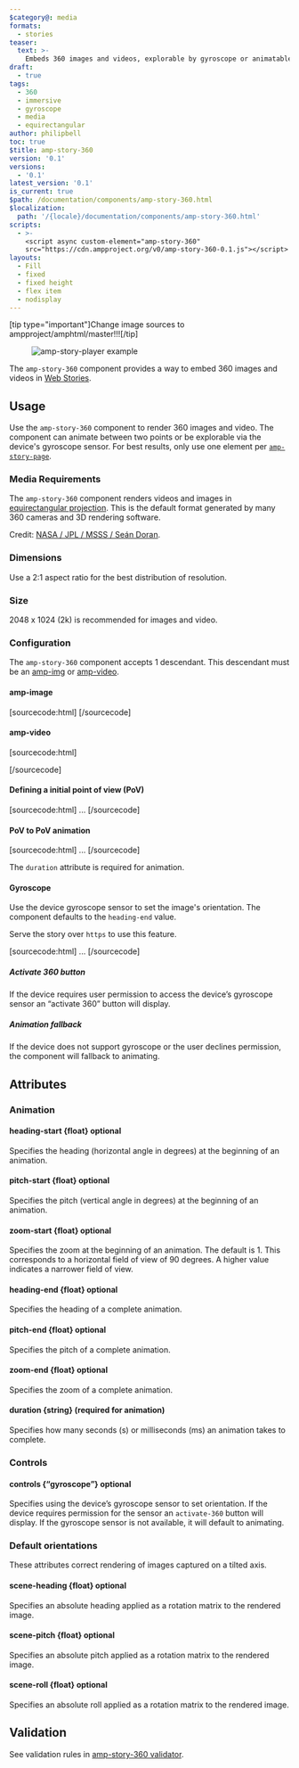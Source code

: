 ```yaml
---
$category@: media
formats:
  - stories
teaser:
  text: >-
    Embeds 360 images and videos, explorable by gyroscope or animatable between points.
draft:
  - true
tags:
  - 360
  - immersive
  - gyroscope
  - media
  - equirectangular
author: philipbell
toc: true
$title: amp-story-360
version: '0.1'
versions:
  - '0.1'
latest_version: '0.1'
is_current: true
$path: /documentation/components/amp-story-360.html
$localization:
  path: '/{locale}/documentation/components/amp-story-360.html'
scripts:
  - >-
    <script async custom-element="amp-story-360"
    src="https://cdn.ampproject.org/v0/amp-story-360-0.1.js"></script>
layouts:
  - Fill
  - fixed
  - fixed height
  - flex item
  - nodisplay
---
```


<!---
Copyright 2020 The AMP HTML Authors. All Rights Reserved.

Licensed under the Apache License, Version 2.0 (the "License");
you may not use this file except in compliance with the License.
You may obtain a copy of the License at

http://www.apache.org/licenses/LICENSE-2.0

Unless required by applicable law or agreed to in writing, software
distributed under the License is distributed on an "AS-IS" BASIS,
WITHOUT WARRANTIES OR CONDITIONS OF ANY KIND, either express or implied.
See the License for the specific language governing permissions and
limitations under the License.
-->

[tip type="important"]Change image sources to ampproject/amphtml/master!!![/tip]

<figure class="centered-fig">
  <amp-anim alt="amp-story-player example" width="300" height="533" layout="fixed" src="https://raw.githubusercontent.com/processprocess/amphtml/360-docs/extensions/amp-story-360/img/amp-story-360.gif">
    <noscript>
    <img alt="amp-story-player example" src="https://raw.githubusercontent.com/processprocess/amphtml/360-docs/extensions/amp-story-360/img/amp-story-360.gif" />
  </noscript>
  </amp-anim>
</figure>

The `amp-story-360` component provides a way to embed 360 images and videos in [Web Stories](https://amp.dev/documentation/guides-and-tutorials/start/create_successful_stories/?format=stories).

## Usage

Use the `amp-story-360` component to render 360 images and video. The component can animate between two points or be explorable via the device's gyroscope sensor. For best results, only use one element per [`amp-story-page`](https://amp.dev/documentation/components/amp-story-page/?format=stories).

### Media Requirements

The `amp-story-360` component renders videos and images in [equirectangular projection](https://en.wikipedia.org/wiki/Equirectangular_projection).
This is the default format generated by many 360 cameras and 3D rendering software.

<amp-img src="https://raw.githubusercontent.com/processprocess/amphtml/360-docs/extensions/amp-story-360/img/SeanDoran-Quela-sol1462-edited_ver2-sm_600-300.jpg" layout="intrinsic" width="400" height="230">

Credit: [NASA / JPL / MSSS / Seán Doran](https://informal.jpl.nasa.gov/museum/360-video).

### Dimensions

Use a 2:1 aspect ratio for the best distribution of resolution.

### Size

2048 x 1024 (2k) is recommended for images and video.

### Configuration

The `amp-story-360` component accepts 1 descendant. This descendant must be an [amp-img](https://amp.dev/documentation/components/amp-img/?format=stories) or [amp-video](https://amp.dev/documentation/components/amp-video/?format=stories).

#### amp-image

[sourcecode:html]
<amp-story-360 layout="fill">
<amp-image layout="fill" src="assets/image360.jpg"></amp-image>
</amp-story-360>
[/sourcecode]

#### amp-video

[sourcecode:html]
<amp-story-360 layout="fill">
<amp-video layout="fill" poster="assets/poster.jpg" autoplay loop>

<source src="assets/video360.mp4" type="video/mp4" />
</amp-video>
</amp-story-360>
[/sourcecode]

#### Defining a initial point of view (PoV)

[sourcecode:html]
<amp-story-360 
   layout="fill"
   heading-start="95" pitch-start="-10">
...
</amp-story-360>
[/sourcecode]

#### PoV to PoV animation

[sourcecode:html]
<amp-story-360 
   layout="fill"
   heading-start="95" pitch-start="-10"
   heading-end="-45" pitch-end="-20"
   duration="3s">
...
</amp-story-360>
[/sourcecode]

The `duration` attribute is required for animation.

#### Gyroscope

Use the device gyroscope sensor to set the image's orientation. The component defaults to the `heading-end` value.

Serve the story over `https` to use this feature.

[sourcecode:html]
<amp-story-360 
   layout="fill"
   controls="gyroscope"
   heading-start="95" pitch-start="-10"
   heading-end="-45" pitch-end="-20"
   duration="3s">
...
</amp-story-360>
[/sourcecode]

##### Activate 360 button

If the device requires user permission to access the device’s gyroscope sensor an “activate 360” button will display.

<amp-img src="https://raw.githubusercontent.com/processprocess/amphtml/360-docs/extensions/amp-story-360/img/activate-360.png" layout="intrinsic" width="88.5" height="36">

##### Animation fallback

If the device does not support gyroscope or the user declines permission, the component will fallback to animating.

## Attributes

### Animation

#### heading-start {float} optional

Specifies the heading (horizontal angle in degrees) at the beginning of an animation.

#### pitch-start {float} optional

Specifies the pitch (vertical angle in degrees) at the beginning of an animation.

#### zoom-start {float} optional

Specifies the zoom at the beginning of an animation.
The default is 1. This corresponds to a horizontal field of view of 90 degrees.
A higher value indicates a narrower field of view.

#### heading-end {float} optional

Specifies the heading of a complete animation.

#### pitch-end {float} optional

Specifies the pitch of a complete animation.

#### zoom-end {float} optional

Specifies the zoom of a complete animation.

#### duration {string} (required for animation)

Specifies how many seconds (s) or milliseconds (ms) an animation takes to complete.

### Controls

#### controls {“gyroscope”} optional

Specifies using the device’s gyroscope sensor to set orientation.
If the device requires permission for the sensor an `activate-360` button will display.
If the gyroscope sensor is not available, it will default to animating.

### Default orientations

These attributes correct rendering of images captured on a tilted axis.

#### scene-heading {float} optional

Specifies an absolute heading applied as a rotation matrix to the rendered image.

#### scene-pitch {float} optional

Specifies an absolute pitch applied as a rotation matrix to the rendered image.

#### scene-roll {float} optional

Specifies an absolute roll applied as a rotation matrix to the rendered image.

## Validation

See validation rules in [amp-story-360 validator](https://github.com/ampproject/amphtml/blob/master/extensions/amp-story-360/validator-amp-story-360.protoascii).
